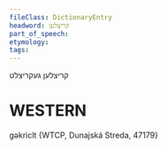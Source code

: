 ```yaml
---
fileClass: DictionaryEntry
headword: קריצלען
part_of_speech: 
etymology: 
tags: 
---
```

קריצלען
געקריצלט

WESTERN
========

gəkriclt {WTCP, Dunajská Streda, 47179}